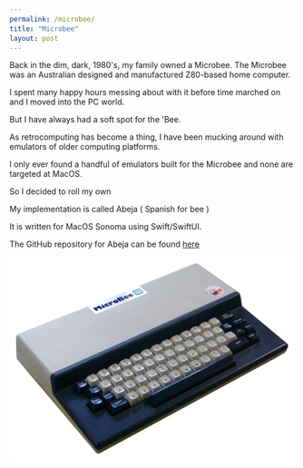 ```yaml
---
permalink: /microbee/
title: "Microbee"
layout: post
---
```


Back in the dim, dark, 1980's,  my family owned a Microbee. 
The Microbee was an Australian designed and manufactured Z80-based home computer.
 
I spent many happy hours messing about with it before time marched on and I moved into the PC world.

But I have always had a soft spot for the 'Bee.

As retrocomputing has become a thing,  I have been mucking around with emulators of older computing platforms.

I only ever found a handful of emulators built for the Microbee and none are targeted at MacOS.

So I decided to roll my own

My implementation is called Abeja ( Spanish for bee )

It is written for MacOS Sonoma using Swift/SwiftUI.

The GitHub repository for Abeja can be found [here](https://github.com/fatherdougalmaguire/Abeja "Abeja GitHub repository")

![My first computer](/assets/images/Microbee32K_IC.png)
